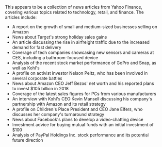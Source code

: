 This appears to be a collection of news articles from Yahoo Finance, covering various topics related to technology, retail, and finance. The articles include:

* A report on the growth of small and medium-sized businesses selling on Amazon
* News about Target's strong holiday sales gains
* An article discussing the rise in airfreight traffic due to the increased demand for fast delivery
* Coverage of tech companies showcasing new sensors and cameras at CES, including a bathroom-focused device
* Analysis of the recent stock market performance of GoPro and Snap, as well as Kohl's
* A profile on activist investor Nelson Peltz, who has been involved in several corporate battles
* News about Amazon CEO Jeff Bezos' net worth and his reported plans to invest $105 billion in 2018
* Coverage of the latest sales figures for PCs from various manufacturers
* An interview with Kohl's CEO Kevin Mansell discussing his company's partnership with Amazon and its retail strategy
* A profile on Children's Place President and CEO Jane Elfers, who discusses her company's turnaround strategy
* News about Facebook's plans to develop a video-chatting device
* Investment advice for buying mutual funds with an initial investment of $100
* Analysis of PayPal Holdings Inc. stock performance and its potential future direction